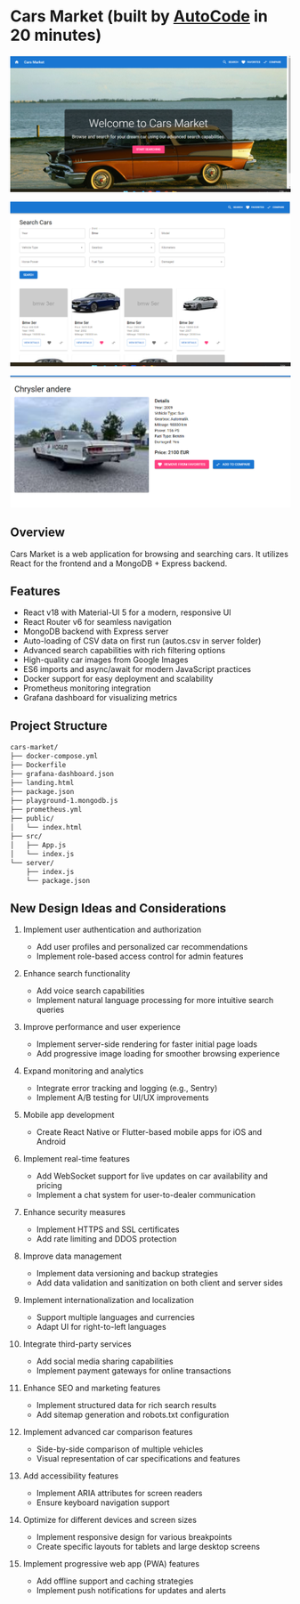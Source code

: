 # Cars Market (built by [AutoCode](https://autocode.work) in 20 minutes)

![alt text](image-2.png)

![alt text](image-3.png)

![alt text](image.png)

## Overview

Cars Market is a web application for browsing and searching cars. It utilizes React for the frontend and a MongoDB + Express backend.

## Features

-   React v18 with Material-UI 5 for a modern, responsive UI
-   React Router v6 for seamless navigation
-   MongoDB backend with Express server
-   Auto-loading of CSV data on first run (autos.csv in server folder)
-   Advanced search capabilities with rich filtering options
-   High-quality car images from Google Images
-   ES6 imports and async/await for modern JavaScript practices
-   Docker support for easy deployment and scalability
-   Prometheus monitoring integration
-   Grafana dashboard for visualizing metrics

## Project Structure

```
cars-market/
├── docker-compose.yml
├── Dockerfile
├── grafana-dashboard.json
├── landing.html
├── package.json
├── playground-1.mongodb.js
├── prometheus.yml
├── public/
│   └── index.html
├── src/
│   ├── App.js
│   └── index.js
└── server/
    ├── index.js
    └── package.json
```

## New Design Ideas and Considerations

1. Implement user authentication and authorization

    - Add user profiles and personalized car recommendations
    - Implement role-based access control for admin features

2. Enhance search functionality

    - Add voice search capabilities
    - Implement natural language processing for more intuitive search queries

3. Improve performance and user experience

    - Implement server-side rendering for faster initial page loads
    - Add progressive image loading for smoother browsing experience

4. Expand monitoring and analytics

    - Integrate error tracking and logging (e.g., Sentry)
    - Implement A/B testing for UI/UX improvements

5. Mobile app development

    - Create React Native or Flutter-based mobile apps for iOS and Android

6. Implement real-time features

    - Add WebSocket support for live updates on car availability and pricing
    - Implement a chat system for user-to-dealer communication

7. Enhance security measures

    - Implement HTTPS and SSL certificates
    - Add rate limiting and DDOS protection

8. Improve data management

    - Implement data versioning and backup strategies
    - Add data validation and sanitization on both client and server sides

9. Implement internationalization and localization

    - Support multiple languages and currencies
    - Adapt UI for right-to-left languages

10. Integrate third-party services

    - Add social media sharing capabilities
    - Implement payment gateways for online transactions

11. Enhance SEO and marketing features

    - Implement structured data for rich search results
    - Add sitemap generation and robots.txt configuration

12. Implement advanced car comparison features

    - Side-by-side comparison of multiple vehicles
    - Visual representation of car specifications and features

13. Add accessibility features

    - Implement ARIA attributes for screen readers
    - Ensure keyboard navigation support

14. Optimize for different devices and screen sizes

    - Implement responsive design for various breakpoints
    - Create specific layouts for tablets and large desktop screens

15. Implement progressive web app (PWA) features
    - Add offline support and caching strategies
    - Implement push notifications for updates and alerts
